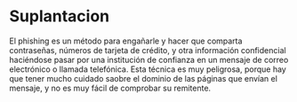 # Suplantacion

El phishing es un método para engañarle y hacer que comparta contraseñas, números de tarjeta de crédito, y otra información confidencial haciéndose pasar por una institución de confianza en un mensaje de correo electrónico o llamada telefónica.
Esta técnica es muy peligrosa, porque hay que tener mucho cuidado saobre el dominio de las páginas que envían el mensaje, y no es muy fácil de comprobar su remitente.
